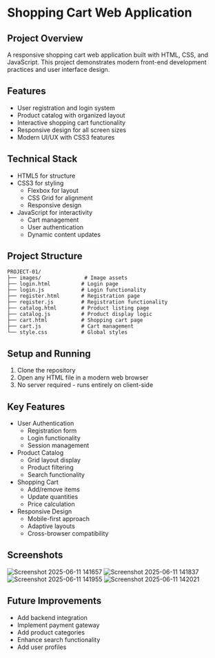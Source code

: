 # Shopping Cart Web Application

## Project Overview
A responsive shopping cart web application built with HTML, CSS, and JavaScript. This project demonstrates modern front-end development practices and user interface design.

## Features
- User registration and login system
- Product catalog with organized layout
- Interactive shopping cart functionality
- Responsive design for all screen sizes
- Modern UI/UX with CSS3 features

## Technical Stack
- HTML5 for structure
- CSS3 for styling
  - Flexbox for layout
  - CSS Grid for alignment
  - Responsive design
- JavaScript for interactivity
  - Cart management
  - User authentication
  - Dynamic content updates

## Project Structure
```
PROJECT-01/
├── images/              # Image assets
├── login.html          # Login page
├── login.js            # Login functionality
├── register.html       # Registration page
├── register.js         # Registration functionality
├── catalog.html        # Product listing page
├── catalog.js          # Product display logic
├── cart.html           # Shopping cart page
├── cart.js             # Cart management
└── style.css           # Global styles
```

## Setup and Running
1. Clone the repository
2. Open any HTML file in a modern web browser
3. No server required - runs entirely on client-side

## Key Features
- User Authentication
  - Registration form
  - Login functionality
  - Session management
- Product Catalog
  - Grid layout display
  - Product filtering
  - Search functionality
- Shopping Cart
  - Add/remove items
  - Update quantities
  - Price calculation
- Responsive Design
  - Mobile-first approach
  - Adaptive layouts
  - Cross-browser compatibility

## Screenshots
![Screenshot 2025-06-11 141657](https://github.com/user-attachments/assets/44c9c513-f0ca-490f-af4d-996e2603c06b)
![Screenshot 2025-06-11 141837](https://github.com/user-attachments/assets/e0315643-0c73-4088-84dd-fd02b9a57c79)
![Screenshot 2025-06-11 141955](https://github.com/user-attachments/assets/06fd02e0-78b5-4523-8583-aaf7dcd67164)
![Screenshot 2025-06-11 142021](https://github.com/user-attachments/assets/5dd124d6-4f28-4941-bccd-c98bb00c9cbe)


## Future Improvements
- Add backend integration
- Implement payment gateway
- Add product categories
- Enhance search functionality
- Add user profiles

